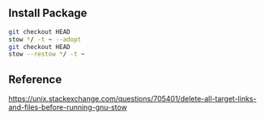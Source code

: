 ## Install Package

```bash
git checkout HEAD
stow */ -t ~ --adopt
git checkout HEAD
stow --restow */ -t ~
```

## Reference
https://unix.stackexchange.com/questions/705401/delete-all-target-links-and-files-before-running-gnu-stow
